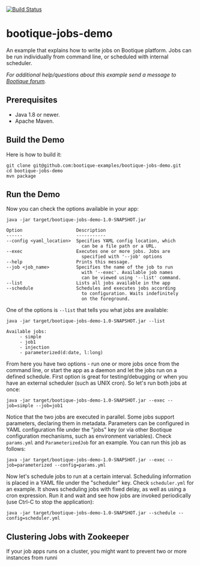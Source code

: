 [![Build Status](https://travis-ci.org/bootique-examples/bootique-jobs-demo.svg)](https://travis-ci.org/bootique-examples/bootique-jobs-demo)

# bootique-jobs-demo

An example that explains how to write jobs on Bootique platform. Jobs can be run individually from command line, or scheduled with internal scheduler.

*For additional help/questions about this example send a message to
[Bootique forum](https://groups.google.com/forum/#!forum/bootique-user).*

## Prerequisites

* Java 1.8 or newer.
* Apache Maven.

## Build the Demo

Here is how to build it:

	git clone git@github.com:bootique-examples/bootique-jobs-demo.git
	cd bootique-jobs-demo
	mvn package

## Run the Demo

Now you can check the options available in your app:

	java -jar target/bootique-jobs-demo-1.0-SNAPSHOT.jar

	Option                    Description
    ------                    -----------
    --config <yaml_location>  Specifies YAML config location, which
                                can be a file path or a URL.
    --exec                    Executes one or more jobs. Jobs are
                                specified with '--job' options
    --help                    Prints this message.
    --job <job_name>          Specifies the name of the job to run
                                with '--exec'. Available job names
                                can be viewed using '--list' command.
    --list                    Lists all jobs available in the app
    --schedule                Schedules and executes jobs according
                                to configuration. Waits indefinitely
                                on the foreground.

One of the options is ```--list``` that tells you what jobs are available:

    java -jar target/bootique-jobs-demo-1.0-SNAPSHOT.jar --list

    Available jobs:
         - simple
         - job1
         - injection
         - parameterized(d:date, l:long)

From here you have two options - run one or more jobs once from the command line, or start the app as a daemon and let
the jobs run on a defined schedule. First option is great for testing/debugging or when you have an external scheduler
(such as UNIX cron). So let's run both jobs at once:

    java -jar target/bootique-jobs-demo-1.0-SNAPSHOT.jar --exec --job=simple --job=job1

Notice that the two jobs are executed in parallel. Some jobs support parameters, declaring them in metadata. Parameters
can be configured in YAML configuration file under the "jobs" key (or via other Bootique configuration mechanisms, such
as environment variables). Check ```params.yml``` and ```ParameterizedJob``` for an example. You can run this job as
follows:

    java -jar target/bootique-jobs-demo-1.0-SNAPSHOT.jar --exec --job=parameterized --config=params.yml

Now let's schedule jobs to run at a certain interval. Scheduling information is placed in a YAML file under
the "scheduler" key. Check ```scheduler.yml``` for an example. It shows scheduling jobs with fixed delay, as well
as using a cron expression. Run it and wait and see how jobs are invoked periodically (use Ctrl-C to stop the application):

    java -jar target/bootique-jobs-demo-1.0-SNAPSHOT.jar --schedule --config=scheduler.yml


## Clustering Jobs with Zookeeper

If your job apps runs on a cluster, you might want to prevent two or more instances from runni